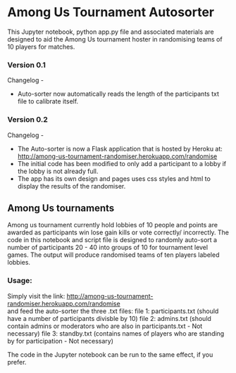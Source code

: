 # Among Us Tournament Autosorter
This Jupyter notebook, python app.py file and associated materials are designed to aid the Among Us tournament hoster in randomising teams of 10 players for matches.

### Version 0.1
Changelog -   
- Auto-sorter now automatically reads the length of the participants txt file to calibrate itself.
### Version 0.2
Changelog - 
- The Auto-sorter is now a Flask application that is hosted by Heroku at: http://among-us-tournament-randomiser.herokuapp.com/randomise  
- The initial code has been modified to only add a participant to a lobby if the lobby is not already full.   
- The app has its own design and pages uses css styles and html to display the results of the randomiser.


## Among Us tournaments
Among us tournament currently hold lobbies of 10 people and points are awarded as participants win lose gain kills or vote correctly/ incorrectly. The code in this notebook and script file is designed to randomly auto-sort a number of participants 20 - 40 into groups of 10 for tournament level games. The output will produce randomised teams of ten players labeled lobbies.

### Usage:

Simply visit the link: http://among-us-tournament-randomiser.herokuapp.com/randomise  
and feed the auto-sorter the three .txt files:
file 1: participants.txt (should have a number of participants divisble by 10)
file 2: admins.txt (should contain admins or moderators who are also in participants.txt - Not necessary)
file 3: standby.txt (contains names of players who are standing by for participation - Not necessary)

The code in the Jupyter notebook can be run to the same effect, if you prefer.


